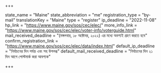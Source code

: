 +++

state_name = "Maine"
state_abbreviation = "me"
registration_type = "by-mail"
translationKey = "Maine"
type = "register"
ip_deadline = "2022-11-08"
hp_link = "https://www.maine.gov/sos/cec/elec/"
more_info_link = "https://www.maine.gov/sos/cec/elec/voter-info/voterguide.html"
mail_received_deadline = "(মঙ্গলবার, ১৮ অক্টোবর, ২০২২) এর মধ্যে অবশ্যই গ্রহণ করতে হবে"
confirm_registration_link = "https://www.maine.gov/sos/cec/elec/data/index.html"
default_ip_deadline = "নির্বাচনের দিন পর্যন্ত এবং সহ উপলব্ধ"
default_mail_received_deadline = "নির্বাচনের দিন ২১ দিন আগে পোস্টমার্ক করা আবশ্যক"

+++